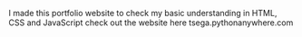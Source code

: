 I made this portfolio website to check my basic understanding in HTML, CSS and JavaScript 
check out the website here 
tsega.pythonanywhere.com 
